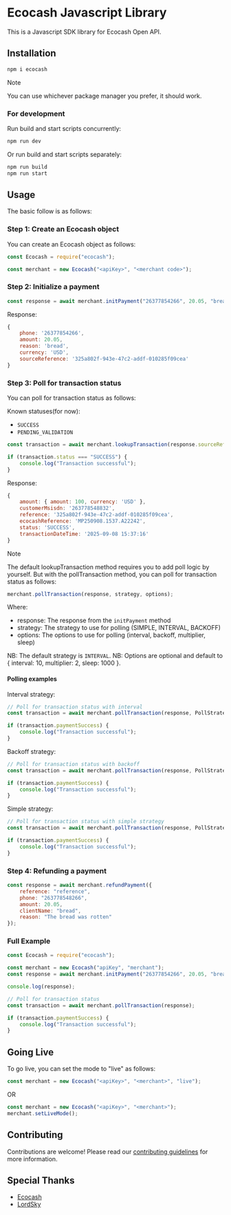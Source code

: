 # Ecocash Javascript Library

This is a Javascript SDK library for Ecocash Open API.

## Installation

```bash
npm i ecocash
```

> [!NOTE]
> You can use whichever package manager you prefer, it should work.

### For development

Run build and start scripts concurrently:

```bash
npm run dev
```

Or run build and start scripts separately:

```bash
npm run build
npm run start
```


## Usage

The basic follow is as follows:


### Step 1: Create an Ecocash object

You can create an Ecocash object as follows: 

```javascript
const Ecocash = require("ecocash");

const merchant = new Ecocash("<apiKey>", "<merchant code>");
```

### Step 2: Initialize a payment

```javascript
const response = await merchant.initPayment("26377854266", 20.05, "bread");
```

Response:

```javascript
{
    phone: '26377854266',
    amount: 20.05,
    reason: 'bread',
    currency: 'USD',
    sourceReference: '325a802f-943e-47c2-addf-010285f09cea'
}
```

### Step 3: Poll for transaction status

You can poll for transaction status as follows:

Known statuses(for now):
- `SUCCESS`
- `PENDING_VALIDATION`

```javascript
const transaction = await merchant.lookupTransaction(response.sourceReference, response.phone);

if (transaction.status === "SUCCESS") {
    console.log("Transaction successful");
}
``` 

Response:

```javascript
{
    amount: { amount: 100, currency: 'USD' },
    customerMsisdn: '263778548832',
    reference: '325a802f-943e-47c2-addf-010285f09cea',
    ecocashReference: 'MP250908.1537.A22242',
    status: 'SUCCESS',
    transactionDateTime: '2025-09-08 15:37:16'
}
```

> [!NOTE]
> The default lookupTransaction method requires you to add poll logic by yourself. But with the pollTransaction method, you can poll for transaction status as follows:

```javascript
merchant.pollTransaction(response, strategy, options);
```

Where:

- response: The response from the `initPayment` method
- strategy: The strategy to use for polling (SIMPLE, INTERVAL, BACKOFF)
- options: The options to use for polling (interval, backoff, multiplier, sleep)

NB: The default strategy is `INTERVAL`.
NB: Options are optional and default to { interval: 10, multiplier: 2, sleep: 1000 }.

#### Polling examples

Interval strategy:
```javascript
// Poll for transaction status with interval
const transaction = await merchant.pollTransaction(response, PollStrategies.INTERVAL, { interval: 10 });

if (transaction.paymentSuccess) {
    console.log("Transaction successful");
}
```


Backoff strategy:
```javascript
// Poll for transaction status with backoff
const transaction = await merchant.pollTransaction(response, PollStrategies.BACKOFF, { multiplier: 2, interval: 15, sleep: 2000 });

if (transaction.paymentSuccess) {
    console.log("Transaction successful");
}
```

Simple strategy:
```javascript
// Poll for transaction status with simple strategy
const transaction = await merchant.pollTransaction(response, PollStrategies.SIMPLE);

if (transaction.paymentSuccess) {
    console.log("Transaction successful");
}

```


### Step 4: Refunding a payment

```javascript
const response = await merchant.refundPayment({
    reference: "reference",
    phone: "263778548266",
    amount: 20.05,
    clientName: "bread",
    reason: "The bread was rotten"
});
```


### Full Example

```javascript
const Ecocash = require("ecocash");

const merchant = new Ecocash("apiKey", "merchant");
const response = await merchant.initPayment("26377854266", 20.05, "bread");

console.log(response);

// Poll for transaction status
const transaction = await merchant.pollTransaction(response);

if (transaction.paymentSuccess) {
    console.log("Transaction successful");
}
```

## Going Live

To go live, you can set the mode to "live" as follows:

```javascript
const merchant = new Ecocash("<apiKey>", "<merchant>", "live");     
``` 

OR

```javascript
const merchant = new Ecocash("<apiKey>", "<merchant>");     
merchant.setLiveMode();
```

## Contributing

Contributions are welcome! Please read our [contributing guidelines](CONTRIBUTING.md) for more information.




## Special Thanks

- [Ecocash](https://ecocash.co.zw/)
- [LordSky](https://pypi.org/user/lordskyzw/)

